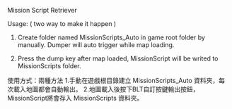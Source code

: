 Mission Script Retriever

Usage: ( two way to make it happen )
1.	Create folder named MissionScripts_Auto in game root folder by manually.
	Dumper will auto trigger while map loading.
	
2.	Press the dump key after map loaded, MissionScript will be writed to MissionScripts folder.
	

使用方式：兩種方法
1.手動在遊戲根目錄建立 MissionScripts_Auto 資料夾，每次載入地圖都會自動輸出。
2.地圖載入後按下BLT自訂按鍵輸出按鈕，MissionScript將會存入 MissionScripts 資料夾。